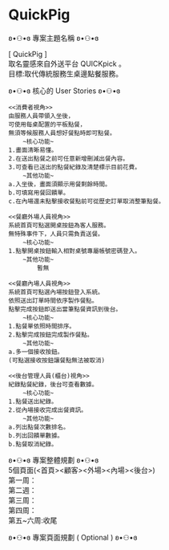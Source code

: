# QuickPig

ʚ•⚇•ɞ 專案主題名稱 ʚ•⚇•ɞ  

[ QuickPig ]  
取名靈感來自外送平台 QUICKpick 。  
目標:取代傳統服務生桌邊點餐服務。  

ʚ•⚇•ɞ 核心的 User Stories ʚ•⚇•ɞ  
```  
<<消費者視角>>  
由服務人員帶領入坐後，  
可使用每桌配置的平板點餐，  
無須等候服務人員想好餐點時即可點餐。  
    ~核心功能~  
1.畫面清晰易懂。  
2.在送出點餐之前可任意新增刪減出餐內容。  
3.可查看已送出的點餐紀錄及清楚標示目前花費。  
    ~其他功能~  
a.入坐後，畫面須顯示用餐剩餘時間。  
b.可填寫用餐回饋單。  
c.在內場還未點擊接收餐點前可從歷史訂單取消整筆點餐。  
```  
```  
<<餐廳外場人員視角>>  
系統首頁可點選開桌按鈕為客人服務。  
無特殊事件下，人員只需負責送餐。  
    ~核心功能~  
1.點擊開桌按鈕輸入相對桌號專屬帳號密碼登入。  
    ~其他功能~  
        暫無  
```  
```  
<<餐廳內場人員視角>>  
系統首頁可點選內場按鈕登入系統。  
依照送出訂單時間依序製作餐點。  
點擊完成按鈕即送出當筆點餐資訊到後台。  
    ~核心功能~  
1.點餐單依照時間排序。  
2.點擊完成按鈕完成製作餐點。  
    ~其他功能~  
a.多一個接收按鈕。  
(可點選接收按鈕讓餐點無法被取消)  
```  
```  
<<後台管理人員(櫃台)視角>>  
紀錄點餐紀錄，後台可查看數據。  
    ~核心功能~  
1.點餐送出紀錄。  
2.從內場接收完成出餐資訊。  
    ~其他功能~  
a.列出點餐次數排名。  
b.列出回饋單數據。  
b.點餐取消紀錄。  
```  

ʚ•⚇•ɞ 專案整體規劃 ʚ•⚇•ɞ  
5個頁面(<首頁><顧客><外場><內場><後台>)  
第一周：  
第二週：  
第三周：  
第四周：  
第五~六周:收尾  
  
ʚ•⚇•ɞ 專案頁面規劃 ( Optional ) ʚ•⚇•ɞ  
  
